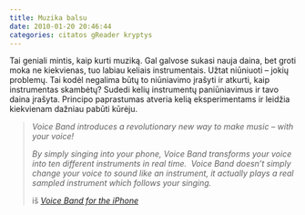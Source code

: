 ```yaml
---
title: Muzika balsu
date: 2010-01-20 20:46:44
categories: citatos gReader kryptys
---
```


Tai geniali mintis, kaip kurti muziką. Gal galvose sukasi nauja daina, bet groti moka ne kiekvienas, tuo labiau keliais instrumentais. Užtat niūniuoti – jokių problemų. Tai kodėl negalima būtų to niūniavimo įrašyti ir atkurti, kaip instrumentas skambėtų? Sudedi kelių instrumentų paniūniavimus ir tavo daina įrašyta. Principo paprastumas atveria kelią eksperimentams ir leidžia kiekvienam dažniau pabūti kūrėju.

> *Voice Band introduces a revolutionary new way to make music – with your voice!*
>
> *By simply singing into your phone, Voice Band transforms your voice into ten different instruments in real time.  Voice Band doesn’t simply change your voice to sound like an instrument, it actually plays a real sampled instrument which follows your singing.*
>
> <div>
>
> iš *[Voice Band for the iPhone](http://www.wavemachinelabs.com/voiceband/)*
>
> </div>
